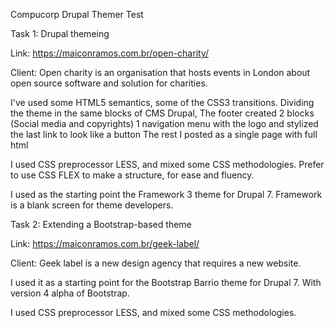 Compucorp Drupal Themer Test

Task 1: Drupal themeing

Link: https://maiconramos.com.br/open-charity/

Client: Open charity is an organisation that hosts events in London about open source software and solution for charities.

I've used some HTML5 semantics, some of the CSS3 transitions.
Dividing the theme in the same blocks of CMS Drupal,
The footer created 2 blocks (Social media and copyrights)
1 navigation menu with the logo and stylized the last link to look like a button
The rest I posted as a single page with full html

I used CSS preprocessor LESS, and mixed some CSS methodologies.
Prefer to use CSS FLEX to make a structure, for ease and fluency.

I used as the starting point the Framework 3 theme for Drupal 7.
Framework is a blank screen for theme developers.

Task 2: Extending a Bootstrap-based theme

Link: https://maiconramos.com.br/geek-label/

Client: Geek label is a new design agency that requires a new website.

I used it as a starting point for the Bootstrap Barrio theme for Drupal 7. With version 4 alpha of Bootstrap.

I used CSS preprocessor LESS, and mixed some CSS methodologies.
